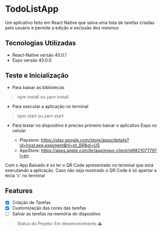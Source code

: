 # TodoListApp

Um aplicativo feito em React Native que salva uma lista de tarefas criadas pelo usuário e permite a edição e exclusão dos mesmos

## Tecnologias Utilizadas

* React-Native versão 40.0.1
* Expo versão 40.0.0

## Teste e Inicialização

* Para baixar as bibliotecas
> npm install 
ou
> yarn install

* Para executar a aplicação no terminal
> npm start 
ou
> yarn start

* Para testar no dispositivo é preciso primeiro baixar o aplicativo Expo no celular 

  - Playstore: https://play.google.com/store/apps/details?id=host.exp.exponent&hl=pt_BR&gl=US 
  - AppStore: https://apps.apple.com/br/app/expo-client/id982107779?l=en

Com o App Baixado é só ler o QR Code apresentado no terminal que está executando a aplicação. 
Caso não seja mostrado o QR Code é só apertar a tecla 'c' no terminal

## Features

- [X] Criação de Tarefas
- [X] Customização das cores das tarefas
- [ ] Salvar as tarefas na memória do dispositivo

> Status do Projeto: Em desenvolvimento :warning:
